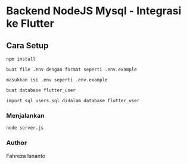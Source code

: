 # Backend NodeJS Mysql - Integrasi ke Flutter

## Cara Setup 
```
npm install
```
```
buat file .env dengan format seperti .env.example
```
```
masukkan isi .env seperti .env.example
```
```
buat database flutter_user
```
```
import sql users.sql didalam database flutter_user
```

### Menjalankan
```
node server.js
```

### Author
Fahreza Isnanto